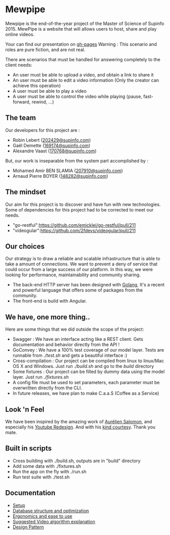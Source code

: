Mewpipe
=======

Mewpipe is the end-of-the-year project of the Master of Science of Supinfo 2015. 
MewPipe is a website that will allows users to host, share and play online videos.

Your can find our presentation on [gh-pages](https://nainterceptor.github.io/4PJT-MewPipe)
Warning : This scenario and roles are pure fiction, and are not real.

There are scenarios that must be handled for answering completely to the client needs:

* An user must be able to upload a video, and obtain a link to share it
* An user must be able to edit a video information (Only the creator can achieve this operation)
* A user must be able to play a video
* A user must be able to control the video while playing (pause, fast-forward, rewind, ...)

## The team

Our developers for this project are :

* Robin Lebert (202429@supinfo.com)
* Gaël Demette (169174@supinfo.com)
* Alexandre Vaast (170768@supinfo.com)

But, our work is inseparable from the system part accomplished by :

* Mohamed Amir BEN SLAMIA (207910@supinfo.com)
* Arnaud Pierre BOYER (148282@supinfo.com)

## The mindset

Our aim for this project is to discover and have fun with new technologies. Some of dependencies for this project had 
to be corrected to meet our needs.

* "go-restful":https://github.com/emicklei/go-restful/pull/211
* "videogular":https://github.com/2fdevs/videogular/pull/211

## Our choices

Our strategy is to draw a reliable and scalable infrastructure that is able to take a amount of connections. 
We want to prevent a deny of service that could occur from a large success of our platform. 
In this way, we were looking for performance, maintainability and community sharing.

* The back-end HTTP server has been designed with [Golang](http://golang.org/), 
It's a recent and powerful language that offers some of packages from the community.
* The front-end is build with Angular.

## We have, one more thing..

Here are some things that we did outside the scope of the project:

* Swagger : We have an interface acting like a REST client. Gets documentation and behavior directly from the API !
* GoConvey : We have a 100% test coverage of our model layer. Tests are runnable from _./test.sh_ 
and gets a beautiful interface :)
* Cross-compilation : Our project can be compiled from linux to linux/Mac OS X and Windows. 
Just run _./build.sh_ and go to the _build_ directory
* Some fixtures : Our project can be filled by dummy data using the model layer. Just run _./fixtures.sh_
* A config file must be used to set parameters, each parameter must be overwritten directly from the CLI.
* In future releases, we have plan to make C.a.a.S (Coffee as a Service)

## Look 'n Feel

We have been inspired by the amazing work of [Aurélien Salomon](https://www.behance.net/aureliensalomon), 
and especially his [Youtube Redesign](https://dribbble.com/shots/1338727-Youtube-Redesign/attachments/189488). 
And with his [kind courtesy](https://twitter.com/aureliensalomon/status/609730220560617472). Thank you mate.

## Built in scripts

* Cross building with ./build.sh, outputs are in "build" directory
* Add some data with ./fixtures.sh
* Run the app on the fly with ./run.sh
* Run test suite with ./test.sh

## Documentation

* [Setup](Documentation/Install.md)
* [Database structure and optimization](Documentation/Database.md)
* [Ergonomics and ease to use](Documentation/Ergonomics.md)
* [Suggested Video algorithm explanation](Documentation/Suggested_algorithm.md)
* [Design Pattern](Documentation/Design_pattern.md)

